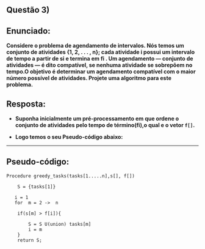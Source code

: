 ## Questão 3)

## Enunciado:

__Considere o problema de agendamento de intervalos. Nós temos um conjunto de atividades {1, 2, . . . , n}; cada atividade i possui um intervalo de tempo a partir de si e termina em fi . Um agendamento — conjunto de atividades — é dito compatível, se nenhuma atividade se sobrepõem no tempo.O objetivo é determinar um agendamento compatível com o maior número possível de atividades. Projete uma algoritmo para este problema.__

## Resposta:

* __Suponha inicialmente um pré-processamento em que ordene o conjunto de atividades pelo tempo de término(fi),o qual e o vetor ```f[]```.__

* __Logo temos o seu Pseudo-código abaixo:__

----

## Pseudo-código:

```
Procedure greedy_tasks(tasks[1.....n],s[], f[])

    S = {tasks[1]}

   i = 1
   for  m = 2 ->  n

    if(s[m] > f[i]){

        S = S U(union) tasks[m]
        i = m
    }
    return S;

```